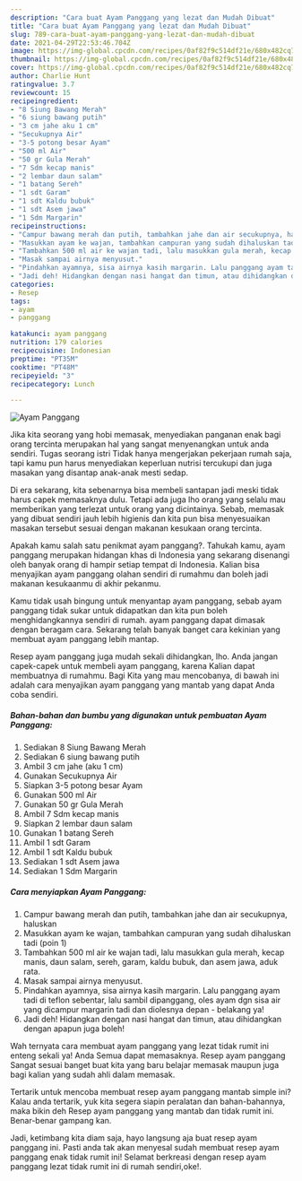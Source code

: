 ```yaml
---
description: "Cara buat Ayam Panggang yang lezat dan Mudah Dibuat"
title: "Cara buat Ayam Panggang yang lezat dan Mudah Dibuat"
slug: 789-cara-buat-ayam-panggang-yang-lezat-dan-mudah-dibuat
date: 2021-04-29T22:53:46.704Z
image: https://img-global.cpcdn.com/recipes/0af82f9c514df21e/680x482cq70/ayam-panggang-foto-resep-utama.jpg
thumbnail: https://img-global.cpcdn.com/recipes/0af82f9c514df21e/680x482cq70/ayam-panggang-foto-resep-utama.jpg
cover: https://img-global.cpcdn.com/recipes/0af82f9c514df21e/680x482cq70/ayam-panggang-foto-resep-utama.jpg
author: Charlie Hunt
ratingvalue: 3.7
reviewcount: 15
recipeingredient:
- "8 Siung Bawang Merah"
- "6 siung bawang putih"
- "3 cm jahe aku 1 cm"
- "Secukupnya Air"
- "3-5 potong besar Ayam"
- "500 ml Air"
- "50 gr Gula Merah"
- "7 Sdm kecap manis"
- "2 lembar daun salam"
- "1 batang Sereh"
- "1 sdt Garam"
- "1 sdt Kaldu bubuk"
- "1 sdt Asem jawa"
- "1 Sdm Margarin"
recipeinstructions:
- "Campur bawang merah dan putih, tambahkan jahe dan air secukupnya, haluskan"
- "Masukkan ayam ke wajan, tambahkan campuran yang sudah dihaluskan tadi (poin 1)"
- "Tambahkan 500 ml air ke wajan tadi, lalu masukkan gula merah, kecap manis, daun salam, sereh, garam, kaldu bubuk, dan asem jawa, aduk rata."
- "Masak sampai airnya menyusut."
- "Pindahkan ayamnya, sisa airnya kasih margarin. Lalu panggang ayam tadi di teflon sebentar, lalu sambil dipanggang, oles ayam dgn sisa air yang dicampur margarin tadi dan diolesnya depan - belakang ya!"
- "Jadi deh! Hidangkan dengan nasi hangat dan timun, atau dihidangkan dengan apapun juga boleh!"
categories:
- Resep
tags:
- ayam
- panggang

katakunci: ayam panggang 
nutrition: 179 calories
recipecuisine: Indonesian
preptime: "PT35M"
cooktime: "PT48M"
recipeyield: "3"
recipecategory: Lunch

---
```



![Ayam Panggang](https://img-global.cpcdn.com/recipes/0af82f9c514df21e/680x482cq70/ayam-panggang-foto-resep-utama.jpg)

Jika kita seorang yang hobi memasak, menyediakan panganan enak bagi orang tercinta merupakan hal yang sangat menyenangkan untuk anda sendiri. Tugas seorang istri Tidak hanya mengerjakan pekerjaan rumah saja, tapi kamu pun harus menyediakan keperluan nutrisi tercukupi dan juga masakan yang disantap anak-anak mesti sedap.

Di era  sekarang, kita sebenarnya bisa membeli santapan jadi meski tidak harus capek memasaknya dulu. Tetapi ada juga lho orang yang selalu mau memberikan yang terlezat untuk orang yang dicintainya. Sebab, memasak yang dibuat sendiri jauh lebih higienis dan kita pun bisa menyesuaikan masakan tersebut sesuai dengan makanan kesukaan orang tercinta. 



Apakah kamu salah satu penikmat ayam panggang?. Tahukah kamu, ayam panggang merupakan hidangan khas di Indonesia yang sekarang disenangi oleh banyak orang di hampir setiap tempat di Indonesia. Kalian bisa menyajikan ayam panggang olahan sendiri di rumahmu dan boleh jadi makanan kesukaanmu di akhir pekanmu.

Kamu tidak usah bingung untuk menyantap ayam panggang, sebab ayam panggang tidak sukar untuk didapatkan dan kita pun boleh menghidangkannya sendiri di rumah. ayam panggang dapat dimasak dengan beragam cara. Sekarang telah banyak banget cara kekinian yang membuat ayam panggang lebih mantap.

Resep ayam panggang juga mudah sekali dihidangkan, lho. Anda jangan capek-capek untuk membeli ayam panggang, karena Kalian dapat membuatnya di rumahmu. Bagi Kita yang mau mencobanya, di bawah ini adalah cara menyajikan ayam panggang yang mantab yang dapat Anda coba sendiri.

<!--inarticleads1-->

##### Bahan-bahan dan bumbu yang digunakan untuk pembuatan Ayam Panggang:

1. Sediakan 8 Siung Bawang Merah
1. Sediakan 6 siung bawang putih
1. Ambil 3 cm jahe (aku 1 cm)
1. Gunakan Secukupnya Air
1. Siapkan 3-5 potong besar Ayam
1. Gunakan 500 ml Air
1. Gunakan 50 gr Gula Merah
1. Ambil 7 Sdm kecap manis
1. Siapkan 2 lembar daun salam
1. Gunakan 1 batang Sereh
1. Ambil 1 sdt Garam
1. Ambil 1 sdt Kaldu bubuk
1. Sediakan 1 sdt Asem jawa
1. Sediakan 1 Sdm Margarin




<!--inarticleads2-->

##### Cara menyiapkan Ayam Panggang:

1. Campur bawang merah dan putih, tambahkan jahe dan air secukupnya, haluskan
1. Masukkan ayam ke wajan, tambahkan campuran yang sudah dihaluskan tadi (poin 1)
1. Tambahkan 500 ml air ke wajan tadi, lalu masukkan gula merah, kecap manis, daun salam, sereh, garam, kaldu bubuk, dan asem jawa, aduk rata.
1. Masak sampai airnya menyusut.
1. Pindahkan ayamnya, sisa airnya kasih margarin. Lalu panggang ayam tadi di teflon sebentar, lalu sambil dipanggang, oles ayam dgn sisa air yang dicampur margarin tadi dan diolesnya depan - belakang ya!
1. Jadi deh! Hidangkan dengan nasi hangat dan timun, atau dihidangkan dengan apapun juga boleh!




Wah ternyata cara membuat ayam panggang yang lezat tidak rumit ini enteng sekali ya! Anda Semua dapat memasaknya. Resep ayam panggang Sangat sesuai banget buat kita yang baru belajar memasak maupun juga bagi kalian yang sudah ahli dalam memasak.

Tertarik untuk mencoba membuat resep ayam panggang mantab simple ini? Kalau anda tertarik, yuk kita segera siapin peralatan dan bahan-bahannya, maka bikin deh Resep ayam panggang yang mantab dan tidak rumit ini. Benar-benar gampang kan. 

Jadi, ketimbang kita diam saja, hayo langsung aja buat resep ayam panggang ini. Pasti anda tak akan menyesal sudah membuat resep ayam panggang enak tidak rumit ini! Selamat berkreasi dengan resep ayam panggang lezat tidak rumit ini di rumah sendiri,oke!.

